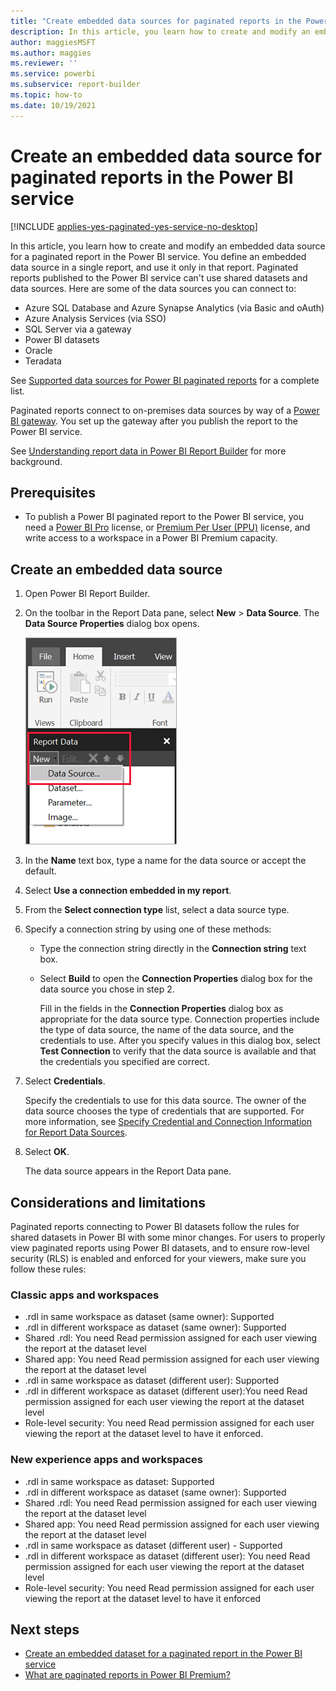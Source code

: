 ```yaml
---
title: "Create embedded data sources for paginated reports in the Power BI service"
description: In this article, you learn how to create and modify an embedded data source in a paginated report in the Power BI service.
author: maggiesMSFT
ms.author: maggies
ms.reviewer: ''
ms.service: powerbi
ms.subservice: report-builder
ms.topic: how-to
ms.date: 10/19/2021
---
```


# Create an embedded data source for paginated reports in the Power BI service

[!INCLUDE [applies-yes-paginated-yes-service-no-desktop](../includes/applies-yes-paginated-yes-service-no-desktop.md)] 

In this article, you learn how to create and modify an embedded data source for a paginated report in the Power BI service. You define an embedded data source in a single report, and use it only in that report. Paginated reports published to the Power BI service can't use shared datasets and data sources. Here are some of the data sources you can connect to:

- Azure SQL Database and Azure Synapse Analytics (via Basic and oAuth)
- Azure Analysis Services (via SSO)
- SQL Server via a gateway
- Power BI datasets
- Oracle
- Teradata

See [Supported data sources for Power BI paginated reports](paginated-reports-data-sources.md) for a complete list.

Paginated reports connect to on-premises data sources by way of a [Power BI gateway](../connect-data/service-gateway-onprem.md). You set up the gateway after you publish the report to the Power BI service.

See [Understanding report data in Power BI Report Builder](report-builder-data.md) for more background.


## Prerequisites 

- To publish a Power BI paginated report to the Power BI service, you need a [Power BI Pro](../fundamentals/service-self-service-signup-for-power-bi.md) license, or [Premium Per User (PPU)](../admin/service-premium-per-user-faq.yml) license, and write access to a workspace in a Power BI Premium capacity.

## Create an embedded data source
  
1. Open Power BI Report Builder.

1. On the toolbar in the Report Data pane, select **New** > **Data Source**. The **Data Source Properties** dialog box opens.

   ![New Data Source](media/paginated-reports-embedded-data-source/power-bi-paginated-new-data-source.png)
  
1. In the **Name** text box, type a name for the data source or accept the default.  
  
1. Select **Use a connection embedded in my report**.  
  
1. From the **Select connection type** list, select a data source type. 

1. Specify a connection string by using one of these methods:  
  
   - Type the connection string directly in the **Connection string** text box. 
  
   - Select **Build** to open the **Connection Properties** dialog box for the data source you chose in step 2.  
  
     Fill in the fields in the **Connection Properties** dialog box as appropriate for the data source type. Connection properties include the type of data source, the name of the data source, and the credentials to use. After you specify values in this dialog box, select **Test Connection** to verify that the data source is available and that the credentials you specified are correct.  
  
1. Select **Credentials**.  
  
   Specify the credentials to use for this data source. The owner of the data source chooses the type of credentials that are supported. For more information, see [Specify Credential and Connection Information for Report Data Sources](/sql/reporting-services/report-data/specify-credential-and-connection-information-for-report-data-sources).
  
1. Select **OK**.  
  
   The data source appears in the Report Data pane.

## Considerations and limitations

Paginated reports connecting to Power BI datasets follow the rules for shared datasets in Power BI with some minor changes.  For users to properly view paginated reports using Power BI datasets, and to ensure row-level security (RLS) is enabled and enforced for your viewers, make sure you follow these rules:

### Classic apps and workspaces

- .rdl in same workspace as dataset (same owner): Supported
- .rdl in different workspace as dataset (same owner): Supported
- Shared .rdl: You need Read permission assigned for each user viewing the report at the dataset level
- Shared app: You need Read permission assigned for each user viewing the report at the dataset level
- .rdl in same workspace as dataset (different user): Supported
- .rdl in different workspace as dataset (different user):You need Read permission assigned for each user viewing the report at the dataset level
- Role-level security: You need Read permission assigned for each user viewing the report at the dataset level to have it enforced.

### New experience apps and workspaces

- .rdl in same workspace as dataset: Supported
- .rdl in different workspace as dataset (same owner): Supported
- Shared .rdl: You need Read permission assigned for each user viewing the report at the dataset level
- Shared app: You need Read permission assigned for each user viewing the report at the dataset level
- .rdl in same workspace as dataset (different user) - Supported
- .rdl in different workspace as dataset (different user): You need Read permission assigned for each user viewing the report at the dataset level
- Role-level security: You need Read permission assigned for each user viewing the report at the dataset level to have it enforced

## Next steps

- [Create an embedded dataset for a paginated report in the Power BI service](paginated-reports-create-embedded-dataset.md)
- [What are paginated reports in Power BI Premium?](paginated-reports-report-builder-power-bi.md)
